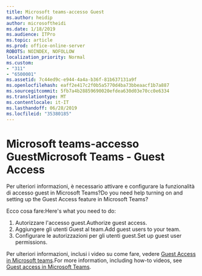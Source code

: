 ```yaml
---
title: Microsoft teams-accesso Guest
ms.author: heidip
author: microsoftheidi
ms.date: 1/18/2019
ms.audience: ITPro
ms.topic: article
ms.prod: office-online-server
ROBOTS: NOINDEX, NOFOLLOW
localization_priority: Normal
ms.custom:
- "311"
- "6500001"
ms.assetid: 7c44ed9c-e944-4a4a-b36f-81b637131a9f
ms.openlocfilehash: eaff2e417c2f0b5a5770d4ba73bbeaacf1b7a887
ms.sourcegitcommit: 5fb7a4b28859690020efdea630d03e70cc0e6334
ms.translationtype: MT
ms.contentlocale: it-IT
ms.lasthandoff: 06/28/2019
ms.locfileid: "35380185"
---
```

# <a name="microsoft-teams---guest-access"></a><span data-ttu-id="5ef5d-102">Microsoft teams-accesso Guest</span><span class="sxs-lookup"><span data-stu-id="5ef5d-102">Microsoft Teams - Guest Access</span></span>

<span data-ttu-id="5ef5d-103">Per ulteriori informazioni, è necessario attivare e configurare la funzionalità di accesso guest in Microsoft Teams?</span><span class="sxs-lookup"><span data-stu-id="5ef5d-103">Do you need help turning on and setting up the Guest Access feature in Microsoft Teams?</span></span>

<span data-ttu-id="5ef5d-104">Ecco cosa fare:</span><span class="sxs-lookup"><span data-stu-id="5ef5d-104">Here's what you need to do:</span></span>

1. <span data-ttu-id="5ef5d-105">Autorizzare l'accesso guest.</span><span class="sxs-lookup"><span data-stu-id="5ef5d-105">Authorize guest access.</span></span>
1. <span data-ttu-id="5ef5d-106">Aggiungere gli utenti Guest al team.</span><span class="sxs-lookup"><span data-stu-id="5ef5d-106">Add guest users to your team.</span></span>
1. <span data-ttu-id="5ef5d-107">Configurare le autorizzazioni per gli utenti guest.</span><span class="sxs-lookup"><span data-stu-id="5ef5d-107">Set up guest user permissions.</span></span>

<span data-ttu-id="5ef5d-108">Per ulteriori informazioni, inclusi i video su come fare, vedere [Guest Access in Microsoft teams](https://docs.microsoft.com/microsoftteams/guest-access).</span><span class="sxs-lookup"><span data-stu-id="5ef5d-108">For more information, including how-to videos, see [Guest access in Microsoft Teams](https://docs.microsoft.com/microsoftteams/guest-access).</span></span>
